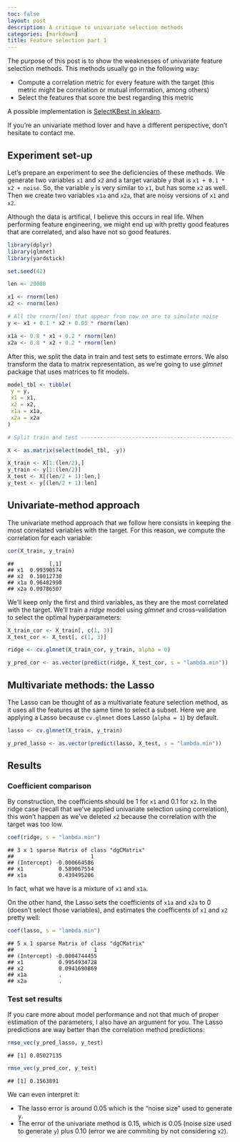 ```yaml
---
toc: false
layout: post
description: A critique to univariate selection methods
categories: [markdown]
title: Feature selection part 1
---
```


The purpose of this post is to show the weaknesses of univariate feature
selection methods. This methods usually go in the following way:

  - Compute a correlation metric for every feature with the target (this
    metric might be correlation or mutual information, among others)
  - Select the features that score the best regarding this metric

A possible implementation is [SelectKBest in
sklearn](https://scikit-learn.org/stable/modules/generated/sklearn.feature_selection.SelectKBest.html).

If you’re an univariate method lover and have a different perspective,
don’t hesitate to contact me.

## Experiment set-up

Let’s prepare an experiment to see the deficiencies of these methods. We
generate two variables `x1` and `x2` and a target variable `y` that is
`x1 + 0.1 * x2 + noise`. So, the variable `y` is very similar to `x1`,
but has some `x2` as well. Then we create two variables `x1a` and `x2a`,
that are noisy versions of `x1` and `x2`.

Although the data is artifical, I believe this occurs in real life. When
performing feature engineering, we might end up with pretty good
features that are correlated, and also have not so good features.

``` r
library(dplyr)
library(glmnet)
library(yardstick)

set.seed(42)

len <- 20000

x1 <- rnorm(len)
x2 <- rnorm(len)

# All the rnorm(len) that appear from now on are to simulate noise
y <- x1 + 0.1 * x2 + 0.05 * rnorm(len)

x1a <- 0.8 * x1 + 0.2 * rnorm(len)
x2a <- 0.8 * x2 + 0.2 * rnorm(len)
```

After this, we split the data in train and test sets to estimate errors.
We also transform the data to matrix representation, as we’re going to
use *glmnet* package that uses matrices to fit models.

``` r
model_tbl <- tibble(
 y = y,
 x1 = x1,
 x2 = x2,
 x1a = x1a,
 x2a = x2a
)

# Split train and test ----------------------------------------------------

X <- as.matrix(select(model_tbl, -y))

X_train <- X[1:(len/2),]
y_train <- y[1:(len/2)]
X_test <- X[(len/2 + 1):len,]
y_test <- y[(len/2 + 1):len]
```

## Univariate-method approach

The univariate method approach that we follow here consists in keeping
the most correlated variables with the target. For this reason, we
compute the correlation for each variable:

``` r
cor(X_train, y_train)
```

    ##           [,1]
    ## x1  0.99390574
    ## x2  0.10012730
    ## x1a 0.96482998
    ## x2a 0.09786507

We’ll keep only the first and third variables, as they are the most
correlated with the target. We’ll train a *ridge* model using *glmnet*
and cross-validation to select the optimal hyperparameters:

``` r
X_train_cor <- X_train[, c(1, 3)]
X_test_cor <- X_test[, c(1, 3)]

ridge <- cv.glmnet(X_train_cor, y_train, alpha = 0)

y_pred_cor <- as.vector(predict(ridge, X_test_cor, s = "lambda.min"))
```

## Multivariate methods: the Lasso

The Lasso can be thought of as a multivariate feature selection method,
as it uses all the features at the same time to select a subset. Here we
are applying a Lasso because `cv.glmnet` does Lasso (`alpha = 1`) by
default.

``` r
lasso <- cv.glmnet(X_train, y_train)

y_pred_lasso <- as.vector(predict(lasso, X_test, s = "lambda.min"))
```

## Results

### Coefficient comparison

By construction, the coefficients should be 1 for `x1` and 0.1 for `x2`.
In the ridge case (recall that we’ve applied univariate selection using
correlation), this won’t happen as we’ve deleted `x2` because the
correlation with the target was too low.

``` r
coef(ridge, s = "lambda.min")
```

    ## 3 x 1 sparse Matrix of class "dgCMatrix"
    ##                        1
    ## (Intercept) -0.000664586
    ## x1           0.589067554
    ## x1a          0.439495206

In fact, what we have is a mixture of `x1` and `x1a`.

On the other hand, the Lasso sets the coefficients of `x1a` and `x2a` to
0 (doesn’t select those variables), and estimates the coefficents of
`x1` and `x2` pretty well:

``` r
coef(lasso, s = "lambda.min")
```

    ## 5 x 1 sparse Matrix of class "dgCMatrix"
    ##                         1
    ## (Intercept) -0.0004744455
    ## x1           0.9954934728
    ## x2           0.0941690869
    ## x1a          .           
    ## x2a          .

### Test set results

If you care more about model performance and not that much of proper
estimation of the parameters, I also have an argument for you. The Lasso
predictions are way better than the correlation method predictions:

``` r
rmse_vec(y_pred_lasso, y_test)
```

    ## [1] 0.05027135

``` r
rmse_vec(y_pred_cor, y_test)
```

    ## [1] 0.1563891

We can even interpret it:

  - The lasso error is around 0.05 which is the “noise size” used to
    generate `y`.
  - The error of the univariate method is 0.15, which is 0.05 (noise
    size used to generate `y`) plus 0.10 (error we are commiting by not
    considering `x2`).

